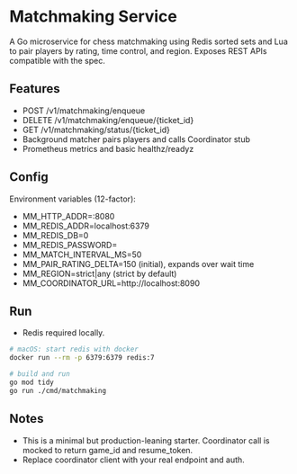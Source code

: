 # Matchmaking Service

A Go microservice for chess matchmaking using Redis sorted sets and Lua to pair players by rating, time control, and region. Exposes REST APIs compatible with the spec.

## Features
- POST /v1/matchmaking/enqueue
- DELETE /v1/matchmaking/enqueue/{ticket_id}
- GET /v1/matchmaking/status/{ticket_id}
- Background matcher pairs players and calls Coordinator stub
- Prometheus metrics and basic healthz/readyz

## Config
Environment variables (12-factor):
- MM_HTTP_ADDR=:8080
- MM_REDIS_ADDR=localhost:6379
- MM_REDIS_DB=0
- MM_REDIS_PASSWORD=
- MM_MATCH_INTERVAL_MS=50
- MM_PAIR_RATING_DELTA=150 (initial), expands over wait time
- MM_REGION=strict|any (strict by default)
- MM_COORDINATOR_URL=http://localhost:8090

## Run
- Redis required locally.

```bash
# macOS: start redis with docker
docker run --rm -p 6379:6379 redis:7

# build and run
go mod tidy
go run ./cmd/matchmaking
```

## Notes
- This is a minimal but production-leaning starter. Coordinator call is mocked to return game_id and resume_token.
- Replace coordinator client with your real endpoint and auth.

